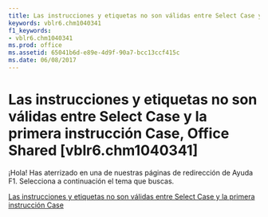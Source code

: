 ```yaml
---
title: Las instrucciones y etiquetas no son válidas entre Select Case y la primera instrucción Case, Office Shared [vblr6.chm1040341]
keywords: vblr6.chm1040341
f1_keywords:
- vblr6.chm1040341
ms.prod: office
ms.assetid: 65041b6d-e89e-4d9f-90a7-bcc13ccf415c
ms.date: 06/08/2017
---
```





# Las instrucciones y etiquetas no son válidas entre Select Case y la primera instrucción Case, Office Shared [vblr6.chm1040341]

¡Hola! Has aterrizado en una de nuestras páginas de redirección de Ayuda F1. Selecciona a continuación el tema que buscas.


 [Las instrucciones y etiquetas no son válidas entre Select Case y la primera instrucción Case](http://msdn.microsoft.com/library/statements-or-labels-invalid-between-select-case-and-first-case%28Office.15%29.aspx)


